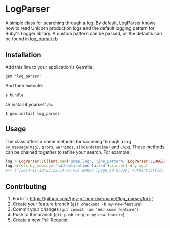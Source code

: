# LogParser

A simple class for searching through a log. By default, LogParser knows how to read Unicorn production logs and the default logging pattern for Ruby's Logger library. A custom pattern can be passed, or the defaults can be found in [log_parser.rb](https://github.com/ridiculous/log_parser/blob/master/lib/log_parser.rb#L12)

## Installation

Add this line to your application's Gemfile:

    gem 'log_parser'

And then execute:

    $ bundle

Or install it yourself as:

    $ gem install log_parser

## Usage

The class offers a some methods for scanning through a log `by_message(msg)`, `erors`, `warnings`, `since(datetime)` and `uniq`.
These methods can be chained together to refine your search. For example:

```Ruby
log = LogParser::Client.new('some.log', line_pattern: LogParser::LOGGER_PATTERN)
log.errors.by_message('authentication failed').since(1.day.ago)
#=> ["[2014-11-13T23:12:14-07:00] ERROR [page_id 95239] Authentication failed with token ..."]
```
	
## Contributing

1. Fork it ( https://github.com/[my-github-username]/log_parser/fork )
2. Create your feature branch (`git checkout -b my-new-feature`)
3. Commit your changes (`git commit -am 'Add some feature'`)
4. Push to the branch (`git push origin my-new-feature`)
5. Create a new Pull Request

